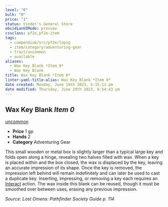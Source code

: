 ```yaml
---
level: "0"
bulk: "0"
price: "1"
status: Vinder's General Store
obsidianUIMode: preview
cssclass: pf2e,pf2e-item
tags:
  - compendium/src/pf2e/lopsg
  - item/category/adventuring-gear
  - trait/uncommon
  - available
aliases:
  - Wax Key Blank *Item 0*
  - Wax Key Blank
title: Wax Key Blank *Item 0*
linter-yaml-title-alias: Wax Key Blank *Item 0*
date created: Monday, June 19th 2023, 5:15:11 pm
date modified: Thursday, June 29th 2023, 6:54:43 pm
---
```


## Wax Key Blank *Item 0*

[uncommon](rules/traits/uncommon.md)

- **Price** 1 gp
- **Hands** 2
- **Category** Adventuring Gear

This small wooden or metal box is slightly larger than a typical large key and folds open along a hinge, revealing two halves filled with wax. When a key is placed within and the box closed, the wax is displaced by the key, leaving an accurate impression of its shape. Once the key is removed, the impression left behind will remain indefinitely and can later be used to cast a duplicate key. Inserting, impressing, or removing a key each requires an [Interact](rules/actions/interact.md) action. The wax inside this blank can be reused, though it must be smoothed over between uses, erasing any previous impression.

*Source: Lost Omens: Pathfinder Society Guide p. 114*
